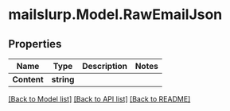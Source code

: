 # mailslurp.Model.RawEmailJson
## Properties

Name | Type | Description | Notes
------------ | ------------- | ------------- | -------------
**Content** | **string** |  | 

[[Back to Model list]](../README.md#documentation-for-models) [[Back to API list]](../README.md#documentation-for-api-endpoints) [[Back to README]](../README.md)

